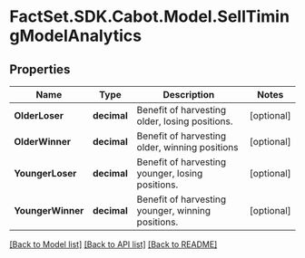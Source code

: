 # FactSet.SDK.Cabot.Model.SellTimingModelAnalytics

## Properties

Name | Type | Description | Notes
------------ | ------------- | ------------- | -------------
**OlderLoser** | **decimal** | Benefit of harvesting older, losing positions. | [optional] 
**OlderWinner** | **decimal** | Benefit of harvesting older, winning positions | [optional] 
**YoungerLoser** | **decimal** | Benefit of harvesting younger, losing positions. | [optional] 
**YoungerWinner** | **decimal** | Benefit of harvesting younger, winning positions. | [optional] 

[[Back to Model list]](../README.md#documentation-for-models) [[Back to API list]](../README.md#documentation-for-api-endpoints) [[Back to README]](../README.md)

